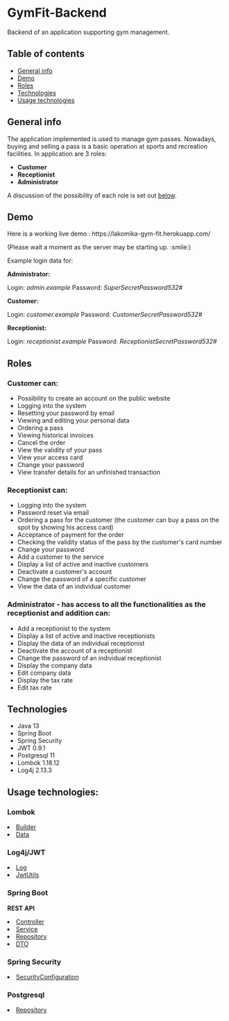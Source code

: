 # GymFit-Backend

Backend of an application supporting gym management.

## Table of contents

* [General info](#general-info)
* [Demo](#demo)
* [Roles](#roles)
* [Technologies](#technologies)
* [Usage technologies](#usage-technologies)

## General info

The application implemented is used to manage gym passes. Nowadays, buying and selling a pass is a basic operation at
sports and recreation facilities. In application are 3 roles:
<ul>
<li><b>Customer</b></li>
<li><b>Receptionist</b></li>
<li><b>Administrator</b></li>
</ul>

A discussion of the possibility of each role is set out [below](#roles).

## Demo

<p>Here is a working live demo : https://lakomika-gym-fit.herokuapp.com/ </p>
<p>(Please wait a moment as the server may be starting up. :smile:) </p>
<p>Example login data for:</p>
<p><b>Administrator:</b></p>
<p>Login: <i>admin.example</i> Password: <i>SuperSecretPassword532#</i></p>
<p><b>Customer:</b></p>
<p>Login: <i>customer.example</i> Password: <i>CustomerSecretPassword532#</i></p>
<p><b>Receptionist:</b></p>
<p>Login: <i>receptionist.example</i> Password: <i>ReceptionistSecretPassword532#</i></p>

## Roles

### Customer can:

<ul>
<li>Possibility to create an account on the public website</li>
<li>Logging into the system</li>
<li>Resetting your password by email</li>
<li>Viewing and editing your personal data</li>
<li>Ordering a pass</li>
<li>Viewing historical invoices</li>
<li>Cancel the order</li>
<li>View the validity of your pass</li>
<li>View your access card</li>
<li>Change your password</li>
<li>View transfer details for an unfinished transaction</li>
</ul>

### Receptionist can:

<ul>
<li>Logging into the system</li>
<li>Password reset via email</li>
<li>Ordering a pass for the customer (the customer can buy a pass on the spot by showing his access card)</li>
<li>Acceptance of payment for the order</li>
<li>Checking the validity status of the pass by the customer's card number</li>
<li>Change your password</li>
<li>Add a customer to the service</li>
<li>Display a list of active and inactive customers</li>
<li>Deactivate a customer's account</li>
<li>Change the password of a specific customer</li>
<li>View the data of an individual customer</li>
</ul>

### Administrator - has access to all the functionalities as the receptionist and addition can:

<ul>
<li>Add a receptionist to the system</li>
<li>Display a list of active and inactive receptionists</li>
<li>Display the data of an individual receptionist</li>
<li>Deactivate the account of a receptionist</li>
<li>Change the password of an individual receptionist</li>
<li>Display the company data</li>
<li>Edit company data</li>
<li>Display the tax rate</li>
<li>Edit tax rate</li>
</ul>

## Technologies

<ul>
<li>Java 13</li>
<li>Spring Boot</li>
<li>Spring Security</li>
<li>JWT 0.9.1</li>
<li>Postgresql 11</li>
<li>Lombok 1.18.12</li>
<li>Log4j 2.13.3</li>
</ul>

## Usage technologies:

### Lombok

[<li>Builder</li>](../master/src/main/java/pl/lakomika/gymfit/entity/PasswordReset.java)
[<li>Data</li>](../master/src/main/java/pl/lakomika/gymfit/entity/PasswordReset.java)

### Log4j/JWT

[<li>Log</li>](../master/src/main/java/pl/lakomika/gymfit/configuration/security/jwt/JwtUtils.java)
[<li>JwtUtils</li>](../master/src/main/java/pl/lakomika/gymfit/configuration/security/jwt/JwtUtils.java)

### Spring Boot

<b>REST API</b>
[<li>Controller</li>](../master/src/main/java/pl/lakomika/gymfit/controllers/TaxController.java)
[<li>Service</li>](../master/src/main/java/pl/lakomika/gymfit/services/InvoiceService.java)
[<li>Repository</li>](../master/src/main/java/pl/lakomika/gymfit/repository/InvoiceRepository.java)
[<li>DTO</li>](../master/src/main/java/pl/lakomika/gymfit/DTO/invoice/InvoiceCreateClientDataRequest.java)

### Spring Security

[<li>SecurityConfiguration</li>](../master/src/main/java/pl/lakomika/gymfit/configuration/security/SecurityConfiguration.java)

### Postgresql

[<li>Repository</li>](../master/src/main/java/pl/lakomika/gymfit/repository/InvoiceRepository.java)